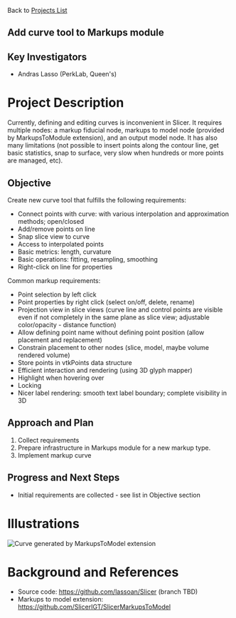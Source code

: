 Back to [Projects List](../../README.md#ProjectsList)

## Add curve tool to Markups module

## Key Investigators
- Andras Lasso (PerkLab, Queen's)

# Project Description

Currently, defining and editing curves is inconvenient in Slicer. It requires multiple nodes: a markup fiducial node, markups to model node (provided by MarkupsToModule extension), and an output model node. It has also many limitations (not possible to insert points along the contour line, get basic statistics, snap to surface, very slow when hundreds or more points are managed, etc).

## Objective

Create new curve tool that fulfills the following requirements:
- Connect points with curve: with various interpolation and approximation methods; open/closed
- Add/remove points on line
- Snap slice view to curve
- Access to interpolated points
- Basic metrics: length, curvature
- Basic operations: fitting, resampling, smoothing
- Right-click on line for properties

Common markup requirements:
- Point selection by left click
- Point properties by right click (select on/off, delete, rename)
- Projection view in slice views (curve line and control points are visible even if not completely in the same plane as slice view; adjustable color/opacity - distance function)
- Allow defining point name without defining point position (allow placement and replacement)
- Constrain placement to other nodes (slice, model, maybe volume rendered volume)
- Store points in vtkPoints data structure
- Efficient interaction and rendering (using 3D glyph mapper)
- Highlight when hovering over
- Locking
- Nicer label rendering: smooth text label boundary; complete visibility in 3D

## Approach and Plan

1. Collect requirements
1. Prepare infrastructure in Markups module for a new markup type.
1. Implement markup curve

## Progress and Next Steps

- Initial requirements are collected - see list in Objective section

# Illustrations

<!--Add pictures and links to videos that demonstrate what has been accomplished.-->

![Curve generated by MarkupsToModel extension](MarkupsToModelCurve.png)

# Background and References

<!--Use this space for information that may help people better understand your project, like links to papers, source code, or data.-->

- Source code: https://github.com/lassoan/Slicer (branch TBD)
- Markups to model extension: https://github.com/SlicerIGT/SlicerMarkupsToModel
